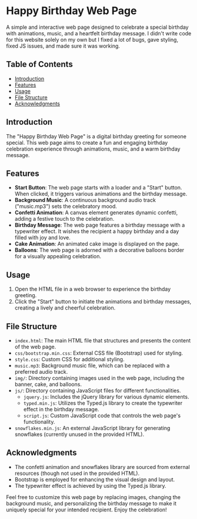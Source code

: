 # Happy Birthday Web Page

A simple and interactive web page designed to celebrate a special birthday with animations, music, and a heartfelt birthday message.
I didn't write code for this website solely on my own but I fixed a lot of bugs, gave styling, fixed JS issues, and made sure it was working.

## Table of Contents
- [Introduction](#introduction)
- [Features](#features)
- [Usage](#usage)
- [File Structure](#file-structure)
- [Acknowledgments](#acknowledgments)

## Introduction

The "Happy Birthday Web Page" is a digital birthday greeting for someone special. This web page aims to create a fun and engaging birthday celebration experience through animations, music, and a warm birthday message.

## Features

- **Start Button**: The web page starts with a loader and a "Start" button. When clicked, it triggers various animations and the birthday message.
- **Background Music**: A continuous background audio track ("music.mp3") sets the celebratory mood.
- **Confetti Animation**: A canvas element generates dynamic confetti, adding a festive touch to the celebration.
- **Birthday Message**: The web page features a birthday message with a typewriter effect. It wishes the recipient a happy birthday and a day filled with joy and love.
- **Cake Animation**: An animated cake image is displayed on the page.
- **Balloons**: The web page is adorned with a decorative balloons border for a visually appealing celebration.

## Usage

1. Open the HTML file in a web browser to experience the birthday greeting.
2. Click the "Start" button to initiate the animations and birthday messages, creating a lively and cheerful celebration.

## File Structure

- `index.html`: The main HTML file that structures and presents the content of the web page.
- `css/bootstrap.min.css`: External CSS file (Bootstrap) used for styling.
- `style.css`: Custom CSS for additional styling.
- `music.mp3`: Background music file, which can be replaced with a preferred audio track.
- `img/`: Directory containing images used in the web page, including the banner, cake, and balloons.
- `js/`: Directory containing JavaScript files for different functionalities.
  - `jquery.js`: Includes the jQuery library for various dynamic elements.
  - `typed.min.js`: Utilizes the Typed.js library to create the typewriter effect in the birthday message.
  - `script.js`: Custom JavaScript code that controls the web page's functionality.
- `snowflakes.min.js`: An external JavaScript library for generating snowflakes (currently unused in the provided HTML).

## Acknowledgments

- The confetti animation and snowflakes library are sourced from external resources (though not used in the provided HTML).
- Bootstrap is employed for enhancing the visual design and layout.
- The typewriter effect is achieved by using the Typed.js library.

Feel free to customize this web page by replacing images, changing the background music, and personalizing the birthday message to make it uniquely special for your intended recipient. Enjoy the celebration!
